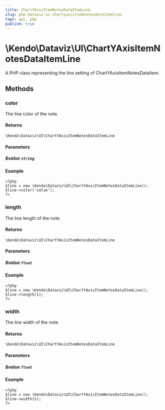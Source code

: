 ```yaml
---
title: ChartYAxisItemNotesDataItemLine
slug: php-dataviz-ui-chartyaxisitemnotesdataitemline
tags: api, php
publish: true
---
```


# \Kendo\Dataviz\UI\ChartYAxisItemNotesDataItemLine

A PHP class representing the line setting of ChartYAxisItemNotesDataItem.


## Methods

### color
The line color of the note.

#### Returns
`\Kendo\Dataviz\UI\ChartYAxisItemNotesDataItemLine`

#### Parameters

##### $value `string`



#### Example 
    <?php
    $line = new \Kendo\Dataviz\UI\ChartYAxisItemNotesDataItemLine();
    $line->color('value');
    ?>

### length
The line length of the note.

#### Returns
`\Kendo\Dataviz\UI\ChartYAxisItemNotesDataItemLine`

#### Parameters

##### $value `float`



#### Example 
    <?php
    $line = new \Kendo\Dataviz\UI\ChartYAxisItemNotesDataItemLine();
    $line->length(1);
    ?>

### width
The line width of the note.

#### Returns
`\Kendo\Dataviz\UI\ChartYAxisItemNotesDataItemLine`

#### Parameters

##### $value `float`



#### Example 
    <?php
    $line = new \Kendo\Dataviz\UI\ChartYAxisItemNotesDataItemLine();
    $line->width(1);
    ?>

